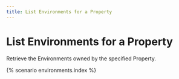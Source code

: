 ```yaml
---
title: List Environments for a Property
---
```


# List Environments for a Property

Retrieve the Environments owned by the specified Property.

{% scenario environments.index %}
